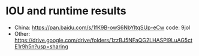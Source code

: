 # IOU and runtime results

  - China: https://pan.baidu.com/s/1fK9B-owS6NbYltqSUp-eCw code: 9jol
  - Other: https://drive.google.com/drive/folders/1zzBJ5NFaQG2LHASPl9LuAG5ctE1r9h5n?usp=sharing
